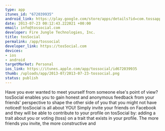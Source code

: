 ```yaml
--- 
type: app
itunes_id: "672039935"
android_link: https://play.google.com/store/apps/details?id=com.tossapp3
date: 2013-07-23 00:12:43.222021 +00:00
email: info@tossocial.com
developer: Fire Jungle Technologies, Inc.
title: tosSocial
permalink: /app/tossocial
developer_link: https://tosSocial.com
devices: 
- ios
- android
targetMarket: Personal
ios_link: https://itunes.apple.com/app/tossocial/id672039935
thumb: /uploads/app/2013-07/2013-07-23-tossocial.png
status: publish
---
```


Have you ever wanted to meet yourself from someone else's point of view? tosSocial enables you to gain honest and anonymous feedback from your friends' perspective to shape the other side of you that you might not have noticed!
tosSocial is all about YOU! Simply invite your friends on Facebook and they will be able to contribute to your profile on tosSocial by: adding a trait about you or voting (toss) on a trait that exists in your profile. The more friends you invite, the more constructive and

